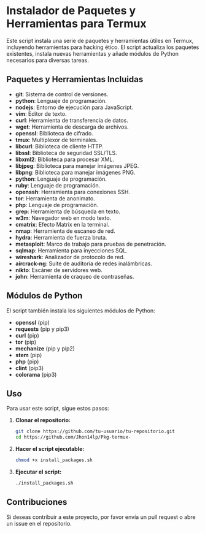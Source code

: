 
# Instalador de Paquetes y Herramientas para Termux

Este script instala una serie de paquetes y herramientas útiles en Termux, incluyendo herramientas para hacking ético. El script actualiza los paquetes existentes, instala nuevas herramientas y añade módulos de Python necesarios para diversas tareas.

## Paquetes y Herramientas Incluidas

- **git**: Sistema de control de versiones.
- **python**: Lenguaje de programación.
- **nodejs**: Entorno de ejecución para JavaScript.
- **vim**: Editor de texto.
- **curl**: Herramienta de transferencia de datos.
- **wget**: Herramienta de descarga de archivos.
- **openssl**: Biblioteca de cifrado.
- **tmux**: Multiplexor de terminales.
- **libcurl**: Biblioteca de cliente HTTP.
- **libssl**: Biblioteca de seguridad SSL/TLS.
- **libxml2**: Biblioteca para procesar XML.
- **libjpeg**: Biblioteca para manejar imágenes JPEG.
- **libpng**: Biblioteca para manejar imágenes PNG.
- **python**: Lenguaje de programación.
- **ruby**: Lenguaje de programación.
- **openssh**: Herramienta para conexiones SSH.
- **tor**: Herramienta de anonimato.
- **php**: Lenguaje de programación.
- **grep**: Herramienta de búsqueda en texto.
- **w3m**: Navegador web en modo texto.
- **cmatrix**: Efecto Matrix en la terminal.
- **nmap**: Herramienta de escaneo de red.
- **hydra**: Herramienta de fuerza bruta.
- **metasploit**: Marco de trabajo para pruebas de penetración.
- **sqlmap**: Herramienta para inyecciones SQL.
- **wireshark**: Analizador de protocolo de red.
- **aircrack-ng**: Suite de auditoría de redes inalámbricas.
- **nikto**: Escáner de servidores web.
- **john**: Herramienta de craqueo de contraseñas.

## Módulos de Python

El script también instala los siguientes módulos de Python:

- **openssl** (pip)
- **requests** (pip y pip3)
- **curl** (pip)
- **tor** (pip)
- **mechanize** (pip y pip2)
- **stem** (pip)
- **php** (pip)
- **clint** (pip3)
- **colorama** (pip3)

## Uso

Para usar este script, sigue estos pasos:

1. **Clonar el repositorio:**
   ```bash
   git clone https://github.com/tu-usuario/tu-repositorio.git
   cd https://github.com/Jhon14lp/Pkg-termux-
2. **Hacer el script ejecutable:**
   ```bash
   chmod +x install_packages.sh
   ```

3. **Ejecutar el script:**
   ```bash
   ./install_packages.sh
   ```

## Contribuciones

Si deseas contribuir a este proyecto, por favor envía un pull request o abre un issue en el repositorio.